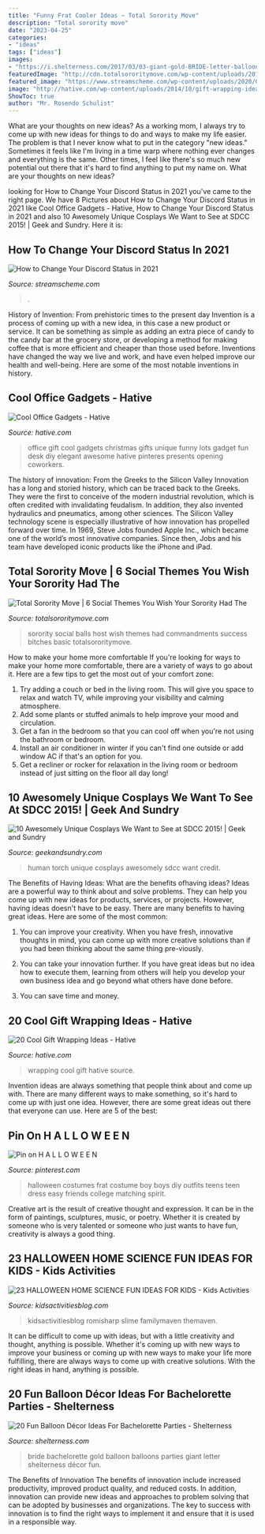 ```yaml
---
title: "Funny Frat Cooler Ideas ~ Total Sorority Move"
description: "Total sorority move"
date: "2023-04-25"
categories:
- "ideas"
tags: ["ideas"]
images:
- "https://i.shelterness.com/2017/03/03-giant-gold-BRIDE-letter-balloons.jpg"
featuredImage: "http://cdn.totalsororitymove.com/wp-content/uploads/2015/09/6c66a4ad91349fa27d27445a9dd8969e.png"
featured_image: "https://www.streamscheme.com/wp-content/uploads/2020/08/Discord-status-emotes-1.png"
image: "http://hative.com/wp-content/uploads/2014/10/gift-wrapping-ideas/5-cool-gift-wrapping-ideas.jpg"
ShowToc: true
author: "Mr. Rosendo Schulist"
---
```



What are your thoughts on new ideas?
As a working mom, I always try to come up with new ideas for things to do and ways to make my life easier. The problem is that I never know what to put in the category "new ideas." Sometimes it feels like I'm living in a time warp where nothing ever changes and everything is the same. Other times, I feel like there's so much new potential out there that it's hard to find anything to put my name on. What are your thoughts on new ideas?

	

		
looking for How to Change Your Discord Status in 2021 you've came to the right page. We have 8 Pictures about How to Change Your Discord Status in 2021 like Cool Office Gadgets - Hative, How to Change Your Discord Status in 2021 and also 10 Awesomely Unique Cosplays We Want to See at SDCC 2015! | Geek and Sundry. Here it is:
		
    
## How To Change Your Discord Status In 2021

<img loading=lazy src="https://www.streamscheme.com/wp-content/uploads/2020/08/Discord-status-emotes-1.png" onerror="this.onerror=null;this.src='https://tse1.mm.bing.net/th?id=OIP.6njDx3fPTfuwC8ElVUmYpwHaFV&amp;pid=15.1';" alt="How to Change Your Discord Status in 2021">

_Source: streamscheme.com_

>. 

	

History of Invention: From prehistoric times to the present day
Invention is a process of coming up with a new idea, in this case a new product or service. It can be something as simple as adding an extra piece of candy to the candy bar at the grocery store, or developing a method for making coffee that is more efficient and cheaper than those used before. Inventions have changed the way we live and work, and have even helped improve our health and well-being. Here are some of the most notable inventions in history.

    
## Cool Office Gadgets - Hative

<img loading=lazy src="https://hative.com/wp-content/uploads/2015/03/cool-office-gadgets/cool-office-gadgets.jpg" onerror="this.onerror=null;this.src='https://tse1.mm.bing.net/th?id=OIP.q0eBeJsTs8D293-f90ReUgHaQq&amp;pid=15.1';" alt="Cool Office Gadgets - Hative">

_Source: hative.com_

>office gift cool gadgets christmas gifts unique funny lots gadget fun desk diy elegant awesome hative pinteres presents opening coworkers. 

	

The history of innovation: From the Greeks to the Silicon Valley
Innovation has a long and storied history, which can be traced back to the Greeks. They were the first to conceive of the modern industrial revolution, which is often credited with invalidating feudalism. In addition, they also invented hydraulics and pneumatics, among other sciences.
The Silicon Valley technology scene is especially illustrative of how innovation has propelled forward over time. In 1969, Steve Jobs founded Apple Inc., which became one of the world’s most innovative companies. Since then, Jobs and his team have developed iconic products like the iPhone and iPad.

    
## Total Sorority Move | 6 Social Themes You Wish Your Sorority Had The

<img loading=lazy src="http://cdn.totalsororitymove.com/wp-content/uploads/2015/09/6c66a4ad91349fa27d27445a9dd8969e.png" onerror="this.onerror=null;this.src='https://tse4.mm.bing.net/th?id=OIP.ZxFoivLE84yBuhC4LmTYAwHaEn&amp;pid=15.1';" alt="Total Sorority Move | 6 Social Themes You Wish Your Sorority Had The">

_Source: totalsororitymove.com_

>sorority social balls host wish themes had commandments success bitches basic totalsororitymove. 

	

How to make your home more comfortable
If you're looking for ways to make your home more comfortable, there are a variety of ways to go about it. Here are a few tips to get the most out of your comfort zone: 
1. Try adding a couch or bed in the living room. This will give you space to relax and watch TV, while improving your visibility and calming atmosphere. 
2. Add some plants or stuffed animals to help improve your mood and circulation. 
3. Get a fan in the bedroom so that you can cool off when you're not using the bathroom or bedroom. 
4. Install an air conditioner in winter if you can't find one outside or add window AC if that's an option for you. 
5. Get a recliner or rocker for relaxation in the living room or bedroom instead of just sitting on the floor all day long!

    
## 10 Awesomely Unique Cosplays We Want To See At SDCC 2015! | Geek And Sundry

<img loading=lazy src="https://geekandsundry.com/wp-content/uploads/2015/06/human-torch.jpg" onerror="this.onerror=null;this.src='https://tse1.mm.bing.net/th?id=OIP.ln0J1VRd69R06LQhBW1V5wHaHZ&amp;pid=15.1';" alt="10 Awesomely Unique Cosplays We Want to See at SDCC 2015! | Geek and Sundry">

_Source: geekandsundry.com_

>human torch unique cosplays awesomely sdcc want credit. 

	

The Benefits of Having Ideas: What are the benefits ofhaving ideas?
Ideas are a powerful way to think about and solve problems. They can help you come up with new ideas for products, services, or projects. However, having ideas doesn't have to be easy. There are many benefits to having great ideas. Here are some of the most common:
1) You can improve your creativity. When you have fresh, innovative thoughts in mind, you can come up with more creative solutions than if you had been thinking about the same thing pre-viously.

2) You can take your innovation further. If you have great ideas but no idea how to execute them, learning from others will help you develop your own business idea and go beyond what others have done before.

3) You can save time and money.

    
## 20 Cool Gift Wrapping Ideas - Hative

<img loading=lazy src="http://hative.com/wp-content/uploads/2014/10/gift-wrapping-ideas/5-cool-gift-wrapping-ideas.jpg" onerror="this.onerror=null;this.src='https://tse4.mm.bing.net/th?id=OIP.WsSsRQA-mJ_jg5jLnGi0BQHaJW&amp;pid=15.1';" alt="20 Cool Gift Wrapping Ideas - Hative">

_Source: hative.com_

>wrapping cool gift hative source. 

	

Invention ideas are always something that people think about and come up with. There are many different ways to make something, so it's hard to come up with just one idea. However, there are some great ideas out there that everyone can use. Here are 5 of the best: 

    
## Pin On H A L L O W E E N

<img loading=lazy src="https://i.pinimg.com/736x/f5/ba/76/f5ba76d5deaa651b064a78e325e8e133--halloween-costumes--boy-costumes.jpg" onerror="this.onerror=null;this.src='https://tse3.mm.bing.net/th?id=OIP.zyc6SoFAkKzBN_oba-mlXAHaJ4&amp;pid=15.1';" alt="Pin on H A L L O W E E N">

_Source: pinterest.com_

>halloween costumes frat costume boy boys diy outfits teens teen dress easy friends college matching spirit. 

	

Creative art is the result of creative thought and expression. It can be in the form of paintings, sculptures, music, or poetry. Whether it is created by someone who is very talented or someone who just wants to have fun, creativity is always a good thing.

    
## 23 HALLOWEEN HOME SCIENCE FUN IDEAS FOR KIDS - Kids Activities

<img loading=lazy src="https://s3-us-west-2.amazonaws.com/maven-user-photos/kidsactivities/kidsactivities/N_OC8Lr14kWeIGLiNC4SHQ/DPicId9u8kSk-6nigZWZ0Q" onerror="this.onerror=null;this.src='https://tse2.mm.bing.net/th?id=OIP.4XGfubraFxX9M4D7ClDhDgHaLH&amp;pid=15.1';" alt="23 HALLOWEEN HOME SCIENCE FUN IDEAS FOR KIDS - Kids Activities">

_Source: kidsactivitiesblog.com_

>kidsactivitiesblog romisharp slime familymaven themaven. 

	

It can be difficult to come up with ideas, but with a little creativity and thought, anything is possible. Whether it's coming up with new ways to improve your business or coming up with new ways to make your life more fulfilling, there are always ways to come up with creative solutions. With the right ideas in hand, anything is possible.

    
## 20 Fun Balloon Décor Ideas For Bachelorette Parties - Shelterness

<img loading=lazy src="https://i.shelterness.com/2017/03/03-giant-gold-BRIDE-letter-balloons.jpg" onerror="this.onerror=null;this.src='https://tse4.mm.bing.net/th?id=OIP.sfk1HUHqnRSvC5nul7wgzwHaMa&amp;pid=15.1';" alt="20 Fun Balloon Décor Ideas For Bachelorette Parties - Shelterness">

_Source: shelterness.com_

>bride bachelorette gold balloon balloons parties giant letter shelterness décor fun. 

	

The Benefits of Innovation
The benefits of innovation include increased productivity, improved product quality, and reduced costs. In addition, innovation can provide new ideas and approaches to problem solving that can be adopted by businesses and organizations. The key to success with innovation is to find the right ways to implement it and ensure that it is used in a responsible way.


